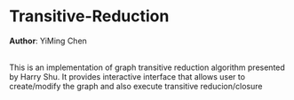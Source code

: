 # Transitive-Reduction
**Author**: YiMing Chen<br /><br />

This is an implementation of graph transitive reduction algorithm presented by Harry Shu.
It provides interactive interface that allows user to create/modify the graph and also execute transitive reducion/closure
